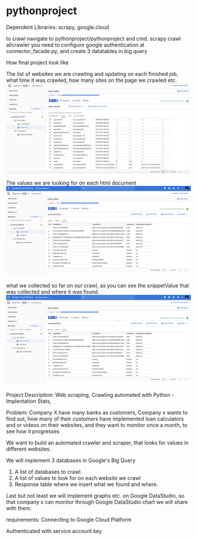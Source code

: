 # pythonproject


Dependent Libraries: scrapy, google.cloud

to crawl navigate to pythonproject/pythonproject and cmd. scrapy crawl allcrawler 
you need to configure google authentication at connector_facade.py,
and create 3 datatables in big query


How final project look like 

The list of websites we are crawling and updating on each finished job, what time it was crawled,
how many sites on the page we crawled etc.
![List of Websites We going to crawl](https://github.com/ZakariaAhmed/pythonproject/blob/master/UpdatesWebsiteTableOnCrawl.png)

The values we are looking for on each html document
![alt text](https://github.com/ZakariaAhmed/pythonproject/blob/master/ValuesWeAreLookingFor.png)

what we collected so far on our crawl, as you can see the snippetValue that was collected and where it was found.
![alt text](https://github.com/ZakariaAhmed/pythonproject/blob/master/ValuesWeAreLookingFor.png)


Project Description: Web scraping, Crawling automated with Python - Implentation Stats,

Problem: Company X have many banks as customers, Company x wants to find out, how many of their customers
have implemented loan calculators and or videos on their websites, and they want to monitor once a month, to see how it progresses

We want to build an automated crawler and scraper, that looks for values in different websites.

We will implement 3 databases in Google's Big Query
1. A list of databases to crawl.
2. A list of values to look for on each website we crawl
3. Response table where we insert what we found and where.


Last but not least we will implement graphs etc. on Google DataStudio, so that company x can monitor through Google DataStudio chart we will share with them.

requirements:
Connecting to Google Cloud Platform

Authenticated with service account key
